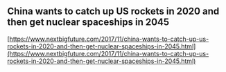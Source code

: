 ## China wants to catch up US rockets in 2020 and then get nuclear spaceships in 2045
  
  [https://www.nextbigfuture.com/2017/11/china-wants-to-catch-up-us-rockets-in-2020-and-then-get-nuclear-spaceships-in-2045.html](https://www.nextbigfuture.com/2017/11/china-wants-to-catch-up-us-rockets-in-2020-and-then-get-nuclear-spaceships-in-2045.html)